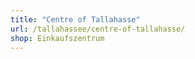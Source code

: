 ```yaml
---
title: "Centre of Tallahasse"
url: /tallahassee/centre-of-tallahasse/
shop: Einkaufszentrum
---
```

